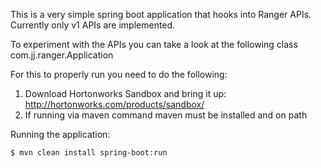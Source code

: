 This is a very simple spring boot application that hooks into Ranger
APIs. Currently only v1 APIs are implemented.

To experiment with the APIs you can take a look at the following class
com.jj.ranger.Application


For this to properly run you need to do the following:

1. Download Hortonworks Sandbox and bring it up: http://hortonworks.com/products/sandbox/
2. If running via maven command maven must be installed and on path


Running the application:

```bash
$ mvn clean install spring-boot:run
```